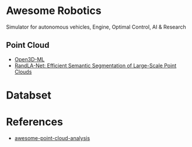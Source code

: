 # Awesome Robotics 

Simulator for autonomous vehicles, Engine, Optimal Control, AI & Research


## Point Cloud

* [Open3D-ML](http://www.open3d.org/)
* [RandLA-Net: Efficient Semantic Segmentation of Large-Scale Point Clouds](https://github.com/QingyongHu/RandLA-Net)

# Databset


# References
* [awesome-point-cloud-analysis](https://github.com/Yochengliu/awesome-point-cloud-analysis)
